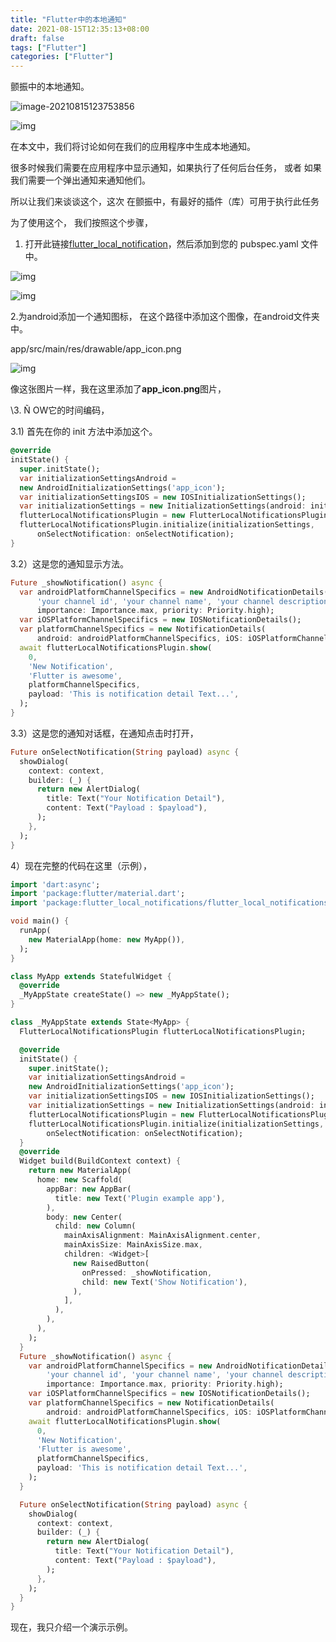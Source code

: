 ```yaml
---
title: "Flutter中的本地通知"
date: 2021-08-15T12:35:13+08:00
draft: false
tags: ["Flutter"]
categories: ["Flutter"]
---
```


颤振中的本地通知。

![image-20210815123753856](https://luckly007.oss-cn-beijing.aliyuncs.com/img/image-20210815123753856.png)

![img](https://miro.medium.com/max/1356/1*aiSLboebEqvWdhsaTZCgEQ.jpeg)

在本文中，我们将讨论如何在我们的应用程序中生成本地通知。

很多时候我们需要在应用程序中显示通知，如果执行了任何后台任务，
或者
如果我们需要一个弹出通知来通知他们。

所以让我们来谈谈这个，这次
在颤振中，有最好的插件（库）可用于执行此任务

为了使用这个，
我们按照这个步骤，

1. 打开此链接[flutter_local_notification](https://pub.dev/packages/flutter_local_notifications)，然后添加到您的 pubspec.yaml 文件中。

![img](https://miro.medium.com/max/60/1*n0fle-RFI8J3gC-q39GX2Q.png?q=20)

![img](https://miro.medium.com/max/700/1*n0fle-RFI8J3gC-q39GX2Q.png)

2.为android添加一个通知图标，
在这个路径中添加这个图像，在android文件夹中。

app/src/main/res/drawable/app_icon.png

![img](https://miro.medium.com/max/906/1*oYyMUCa2EpBg2wKsYsHGlQ.png)

像这张图片一样，我在这里添加了**app_icon.png**图片，

\3. Ñ OW它的时间编码，

3.1) 首先在你的 init 方法中添加这个。

```dart
@override
initState() {
  super.initState();
  var initializationSettingsAndroid =
  new AndroidInitializationSettings('app_icon');
  var initializationSettingsIOS = new IOSInitializationSettings();
  var initializationSettings = new InitializationSettings(android: initializationSettingsAndroid, iOS: initializationSettingsIOS);
  flutterLocalNotificationsPlugin = new FlutterLocalNotificationsPlugin();
  flutterLocalNotificationsPlugin.initialize(initializationSettings,
      onSelectNotification: onSelectNotification);
}
```

3.2）这是您的通知显示方法。

```dart
Future _showNotification() async {
  var androidPlatformChannelSpecifics = new AndroidNotificationDetails(
      'your channel id', 'your channel name', 'your channel description',
      importance: Importance.max, priority: Priority.high);
  var iOSPlatformChannelSpecifics = new IOSNotificationDetails();
  var platformChannelSpecifics = new NotificationDetails(
      android: androidPlatformChannelSpecifics, iOS: iOSPlatformChannelSpecifics);
  await flutterLocalNotificationsPlugin.show(
    0,
    'New Notification',
    'Flutter is awesome',
    platformChannelSpecifics,
    payload: 'This is notification detail Text...',
  );
}
```

3.3）这是您的通知对话框，在通知点击时打开，

```dart
Future onSelectNotification(String payload) async {
  showDialog(
    context: context,
    builder: (_) {
      return new AlertDialog(
        title: Text("Your Notification Detail"),
        content: Text("Payload : $payload"),
      );
    },
  );
}
```

4）现在完整的代码在这里（示例），

```dart
import 'dart:async';
import 'package:flutter/material.dart';
import 'package:flutter_local_notifications/flutter_local_notifications.dart';

void main() {
  runApp(
    new MaterialApp(home: new MyApp()),
  );
}

class MyApp extends StatefulWidget {
  @override
  _MyAppState createState() => new _MyAppState();
}

class _MyAppState extends State<MyApp> {
  FlutterLocalNotificationsPlugin flutterLocalNotificationsPlugin;

  @override
  initState() {
    super.initState();
    var initializationSettingsAndroid =
    new AndroidInitializationSettings('app_icon');
    var initializationSettingsIOS = new IOSInitializationSettings();
    var initializationSettings = new InitializationSettings(android: initializationSettingsAndroid, iOS: initializationSettingsIOS);
    flutterLocalNotificationsPlugin = new FlutterLocalNotificationsPlugin();
    flutterLocalNotificationsPlugin.initialize(initializationSettings,
        onSelectNotification: onSelectNotification);
  }
  @override
  Widget build(BuildContext context) {
    return new MaterialApp(
      home: new Scaffold(
        appBar: new AppBar(
          title: new Text('Plugin example app'),
        ),
        body: new Center(
          child: new Column(
            mainAxisAlignment: MainAxisAlignment.center,
            mainAxisSize: MainAxisSize.max,
            children: <Widget>[
              new RaisedButton(
                onPressed: _showNotification,
                child: new Text('Show Notification'),
              ),
            ],
          ),
        ),
      ),
    );
  }
  Future _showNotification() async {
    var androidPlatformChannelSpecifics = new AndroidNotificationDetails(
        'your channel id', 'your channel name', 'your channel description',
        importance: Importance.max, priority: Priority.high);
    var iOSPlatformChannelSpecifics = new IOSNotificationDetails();
    var platformChannelSpecifics = new NotificationDetails(
        android: androidPlatformChannelSpecifics, iOS: iOSPlatformChannelSpecifics);
    await flutterLocalNotificationsPlugin.show(
      0,
      'New Notification',
      'Flutter is awesome',
      platformChannelSpecifics,
      payload: 'This is notification detail Text...',
    );
  }

  Future onSelectNotification(String payload) async {
    showDialog(
      context: context,
      builder: (_) {
        return new AlertDialog(
          title: Text("Your Notification Detail"),
          content: Text("Payload : $payload"),
        );
      },
    );
  }
}
```

现在，我只介绍一个演示示例。


